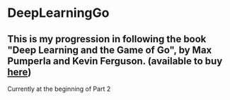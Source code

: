 # DeepLearningGo
## This is my progression in following the book "Deep Learning and the Game of Go", by Max Pumperla and Kevin Ferguson. (available to buy [here](https://www.amazon.com/Deep-Learning-Game-Max-Pumperla/dp/1617295329))

Currently at the beginning of Part 2
